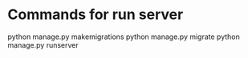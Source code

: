 # Commands for run server

python manage.py makemigrations
python manage.py migrate
python manage.py runserver
